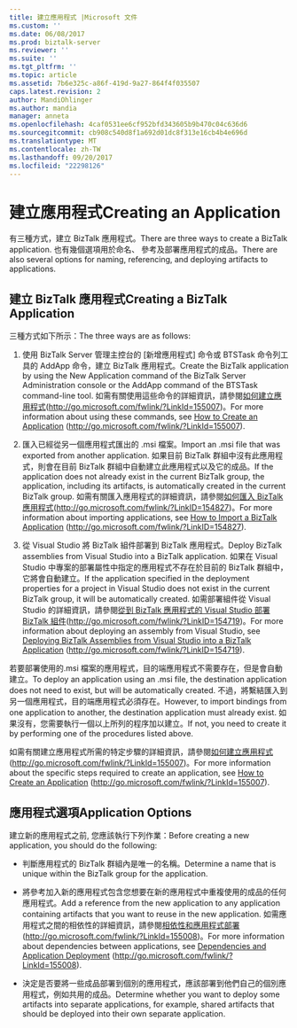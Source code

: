 ```yaml
---
title: 建立應用程式 |Microsoft 文件
ms.custom: ''
ms.date: 06/08/2017
ms.prod: biztalk-server
ms.reviewer: ''
ms.suite: ''
ms.tgt_pltfrm: ''
ms.topic: article
ms.assetid: 7b6e325c-a86f-419d-9a27-864f4f035507
caps.latest.revision: 2
author: MandiOhlinger
ms.author: mandia
manager: anneta
ms.openlocfilehash: 4caf0531ee6cf952bfd343605b9b470c04c636d6
ms.sourcegitcommit: cb908c540d8f1a692d01dc8f313e16cb4b4e696d
ms.translationtype: MT
ms.contentlocale: zh-TW
ms.lasthandoff: 09/20/2017
ms.locfileid: "22298126"
---
```

# <a name="creating-an-application"></a><span data-ttu-id="ae885-102">建立應用程式</span><span class="sxs-lookup"><span data-stu-id="ae885-102">Creating an Application</span></span>
<span data-ttu-id="ae885-103">有三種方式，建立 BizTalk 應用程式。</span><span class="sxs-lookup"><span data-stu-id="ae885-103">There are three ways to create a BizTalk application.</span></span> <span data-ttu-id="ae885-104">也有幾個選項用於命名、 參考及部署應用程式的成品。</span><span class="sxs-lookup"><span data-stu-id="ae885-104">There are also several options for naming, referencing, and deploying artifacts to applications.</span></span>  
  
## <a name="creating-a-biztalk-application"></a><span data-ttu-id="ae885-105">建立 BizTalk 應用程式</span><span class="sxs-lookup"><span data-stu-id="ae885-105">Creating a BizTalk Application</span></span>  
 <span data-ttu-id="ae885-106">三種方式如下所示：</span><span class="sxs-lookup"><span data-stu-id="ae885-106">The three ways are as follows:</span></span>  
  
1.  <span data-ttu-id="ae885-107">使用 BizTalk Server 管理主控台的 [新增應用程式] 命令或 BTSTask 命令列工具的 AddApp 命令，建立 BizTalk 應用程式。</span><span class="sxs-lookup"><span data-stu-id="ae885-107">Create the BizTalk application by using the New Application command of the BizTalk Server Administration console or the AddApp command of the BTSTask command-line tool.</span></span> <span data-ttu-id="ae885-108">如需有關使用這些命令的詳細資訊，請參閱[如何建立應用程式](http://go.microsoft.com/fwlink/?LinkId=155007)(http://go.microsoft.com/fwlink/?LinkId=155007)。</span><span class="sxs-lookup"><span data-stu-id="ae885-108">For more information about using these commands, see [How to Create an Application](http://go.microsoft.com/fwlink/?LinkId=155007) (http://go.microsoft.com/fwlink/?LinkId=155007).</span></span>  
  
2.  <span data-ttu-id="ae885-109">匯入已經從另一個應用程式匯出的 .msi 檔案。</span><span class="sxs-lookup"><span data-stu-id="ae885-109">Import an .msi file that was exported from another application.</span></span> <span data-ttu-id="ae885-110">如果目前 BizTalk 群組中沒有此應用程式，則會在目前 BizTalk 群組中自動建立此應用程式以及它的成品。</span><span class="sxs-lookup"><span data-stu-id="ae885-110">If the application does not already exist in the current BizTalk group, the application, including its artifacts, is automatically created in the current BizTalk group.</span></span> <span data-ttu-id="ae885-111">如需有關匯入應用程式的詳細資訊，請參閱[如何匯入 BizTalk 應用程式](http://go.microsoft.com/fwlink/?LinkID=154827)(http://go.microsoft.com/fwlink/?LinkID=154827)。</span><span class="sxs-lookup"><span data-stu-id="ae885-111">For more information about importing applications, see [How to Import a BizTalk Application](http://go.microsoft.com/fwlink/?LinkID=154827) (http://go.microsoft.com/fwlink/?LinkID=154827).</span></span>  
  
3.  <span data-ttu-id="ae885-112">從 Visual Studio 將 BizTalk 組件部署到 BizTalk 應用程式。</span><span class="sxs-lookup"><span data-stu-id="ae885-112">Deploy BizTalk assemblies from Visual Studio into a BizTalk application.</span></span> <span data-ttu-id="ae885-113">如果在 Visual Studio 中專案的部署屬性中指定的應用程式不存在於目前的 BizTalk 群組中，它將會自動建立。</span><span class="sxs-lookup"><span data-stu-id="ae885-113">If the application specified in the deployment properties for a project in Visual Studio does not exist in the current BizTalk group, it will be automatically created.</span></span> <span data-ttu-id="ae885-114">如需部署組件從 Visual Studio 的詳細資訊，請參閱[從到 BizTalk 應用程式的 Visual Studio 部署 BizTalk 組件](http://go.microsoft.com/fwlink/?LinkID=154719)(http://go.microsoft.com/fwlink/?LinkID=154719)。</span><span class="sxs-lookup"><span data-stu-id="ae885-114">For more information about deploying an assembly from Visual Studio, see [Deploying BizTalk Assemblies from Visual Studio into a BizTalk Application](http://go.microsoft.com/fwlink/?LinkID=154719) (http://go.microsoft.com/fwlink/?LinkID=154719).</span></span>  
  
 <span data-ttu-id="ae885-115">若要部署使用的.msi 檔案的應用程式，目的端應用程式不需要存在，但是會自動建立。</span><span class="sxs-lookup"><span data-stu-id="ae885-115">To deploy an application using an .msi file, the destination application does not need to exist, but will be automatically created.</span></span> <span data-ttu-id="ae885-116">不過，將繫結匯入到另一個應用程式，目的端應用程式必須存在。</span><span class="sxs-lookup"><span data-stu-id="ae885-116">However, to import bindings from one application to another, the destination application must already exist.</span></span> <span data-ttu-id="ae885-117">如果沒有，您需要執行一個以上所列的程序加以建立。</span><span class="sxs-lookup"><span data-stu-id="ae885-117">If not, you need to create it by performing one of the procedures listed above.</span></span>  
  
 <span data-ttu-id="ae885-118">如需有關建立應用程式所需的特定步驟的詳細資訊，請參閱[如何建立應用程式](http://go.microsoft.com/fwlink/?LinkId=155007)(http://go.microsoft.com/fwlink/?LinkId=155007)。</span><span class="sxs-lookup"><span data-stu-id="ae885-118">For more information about the specific steps required to create an application, see [How to Create an Application](http://go.microsoft.com/fwlink/?LinkId=155007) (http://go.microsoft.com/fwlink/?LinkId=155007).</span></span>  
  
## <a name="application-options"></a><span data-ttu-id="ae885-119">應用程式選項</span><span class="sxs-lookup"><span data-stu-id="ae885-119">Application Options</span></span>  
 <span data-ttu-id="ae885-120">建立新的應用程式之前, 您應該執行下列作業：</span><span class="sxs-lookup"><span data-stu-id="ae885-120">Before creating a new application, you should do the following:</span></span>  
  
-   <span data-ttu-id="ae885-121">判斷應用程式的 BizTalk 群組內是唯一的名稱。</span><span class="sxs-lookup"><span data-stu-id="ae885-121">Determine a name that is unique within the BizTalk group for the application.</span></span>  
  
-   <span data-ttu-id="ae885-122">將參考加入新的應用程式包含您想要在新的應用程式中重複使用的成品的任何應用程式。</span><span class="sxs-lookup"><span data-stu-id="ae885-122">Add a reference from the new application to any application containing artifacts that you want to reuse in the new application.</span></span> <span data-ttu-id="ae885-123">如需應用程式之間的相依性的詳細資訊，請參閱[相依性和應用程式部署](http://go.microsoft.com/fwlink/?LinkId=155008)(http://go.microsoft.com/fwlink/?LinkId=155008)。</span><span class="sxs-lookup"><span data-stu-id="ae885-123">For more information about dependencies between applications, see [Dependencies and Application Deployment](http://go.microsoft.com/fwlink/?LinkId=155008) (http://go.microsoft.com/fwlink/?LinkId=155008).</span></span>  
  
-   <span data-ttu-id="ae885-124">決定是否要將一些成品部署到個別的應用程式，應該部署到他們自己的個別應用程式，例如共用的成品。</span><span class="sxs-lookup"><span data-stu-id="ae885-124">Determine whether you want to deploy some artifacts into separate applications, for example, shared artifacts that should be deployed into their own separate application.</span></span>